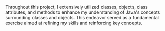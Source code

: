 Throughout this project, I extensively utilized classes, objects, class attributes, and methods to enhance my understanding of Java's concepts surrounding classes and objects.
This endeavor served as a fundamental exercise aimed at refining my skills and reinforcing key concepts.
